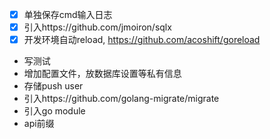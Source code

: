 - [x] 单独保存cmd输入日志
- [x] 引入https://github.com/jmoiron/sqlx
- [x] 开发环境自动reload, https://github.com/acoshift/goreload
- 写测试
- 增加配置文件，放数据库设置等私有信息
- 存储push user
- 引入https://github.com/golang-migrate/migrate
- 引入go module
- api前缀
